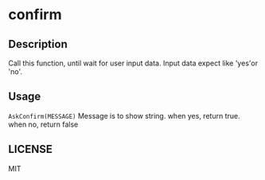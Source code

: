 # confirm
## Description
Call this function, until wait for user input data.
Input data expect like 'yes'or 'no'.

## Usage
`AskConfirm(MESSAGE)`
Message is to show string.
when yes, return true. when no, return false

## LICENSE
MIT
